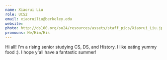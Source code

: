 ```yaml
---
name: Xiaorui Liu
role: UCS2
email: xiaoruiliu@berkeley.edu
website: 
photo: http://ds100.org/su24/resources/assets/staff_pics/Xiaorui_Liu.jpg
pronouns: He/Him/His
---
```

Hi all! I'm a rising senior studying CS, DS, and History. I like eating yummy food :). I hope y'all have a fantastic summer! 

